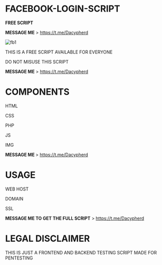 # FACEBOOK-LOGIN-SCRIPT


<strong>FREE SCRIPT</strong>

<strong>MESSAGE ME</strong> > https://t.me/Dacypherd


![fb1](https://user-images.githubusercontent.com/126171404/223149605-5a05921b-5e3a-4373-aa54-9933e7699877.PNG)


THIS IS A FREE SCRIPT AVAILABLE FOR EVERYONE

DO NOT MISUSE THIS SCRIPT

<strong>MESSAGE ME</strong>  > https://t.me/Dacypherd

# COMPONENTS
HTML

CSS

PHP

JS

IMG

<strong> MESSAGE ME </strong>  > https://t.me/Dacypherd

# USAGE
WEB HOST

DOMAIN

SSL

<strong>MESSAGE ME TO GET THE FULL SCRIPT</strong>  > https://t.me/Dacypherd

# LEGAL DISCLAIMER
THIS IS JUST A FRONTEND AND BACKEND TESTING SCRIPT MADE FOR PENTESTING
